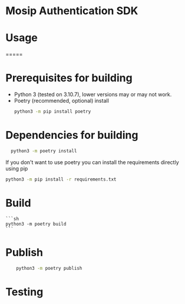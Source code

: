 # Mosip Authentication SDK

# Usage
=====



# Prerequisites for building
* Python 3 (tested on 3.10.7), lower versions may or may not work.
* Poetry (recommended, optional)
  install
  ```sh
  python3 -m pip install poetry
  ```
  
# Dependencies for building
  ```sh
    python3 -m poetry install
  ```
  If you don't want to use poetry you can install the requirements directly using pip
  ```sh
  python3 -m pip install -r requirements.txt
  ```
# Build
    ```sh
    python3 -m poetry build
    ```

# Publish
```sh
    python3 -m poetry publish
```

# Testing
